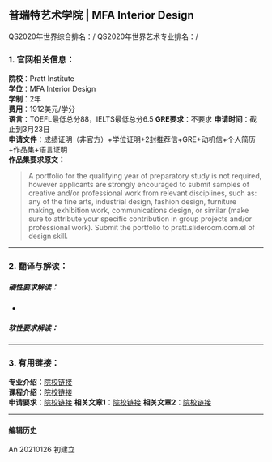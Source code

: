 ## 普瑞特艺术学院 | MFA Interior Design

QS2020年世界综合排名：/
QS2020年世界艺术专业排名：/


### 1. 官网相关信息：

**院校**：Pratt Institute  
**学位**：MFA Interior Design  
**学制**：2年  
**费用**：1912美元/学分  
**语言**：TOEFL最低总分88，IELTS最低总分6.5
**GRE要求**：不要求
**申请时间**：截止到3月23日  
**申请文件**：成绩证明（非官方）+学位证明+2封推荐信+GRE+动机信+个人简历+作品集+语言证明  
**作品集要求原文：**   
> A portfolio for the qualifying year of preparatory study is not required, however applicants are strongly encouraged to submit samples of creative and/or professional work from relevant disciplines, such as: any of the fine arts, industrial design, fashion design, furniture making, exhibition work, communications design, or similar (make sure to attribute your specific contribution in group projects and/or professional work). Submit the portfolio to pratt.slideroom.com.el of design skill.




---


### 2. 翻译与解读：

##### 硬性要求解读：
-



##### 软性要求解读：


---


### 3. 有用链接：

**专业介绍：**[院校链接](https://design.asu.edu/degree-programs/interior-design-msd)  
**课程介绍：**[院校链接](https://design.asu.edu/sites/default/files/master_of_science_in_design_int_3.pdf)  
**申请要求：**[院校链接](https://design.asu.edu/degree-programs/interior-design-msd)
**相关文章1：**[院校链接](http://www.makebi.net/5189.html)
**相关文章2：**[院校链接](http://www.makebi.net/39540.html)



---


#### 编辑历史

An 20210126 初建立
